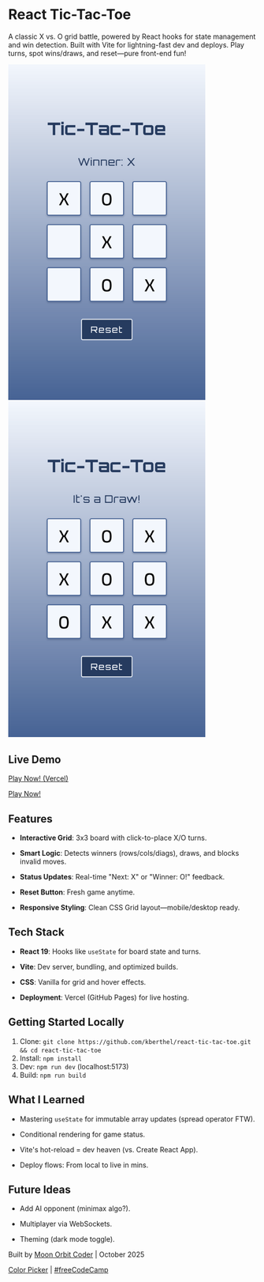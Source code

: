 # React Tic-Tac-Toe

  

A classic X vs. O grid battle, powered by React hooks for state management and win detection. Built with Vite for lightning-fast dev and deploys. Play turns, spot wins/draws, and reset—pure front-end fun!

  

<img src="public/Screenshot1.png" alt="Screenshot of Gameplay" width="400" height="auto">

<img src="public/Screenshot2.png" alt="Screenshot of Gameplay" width="400" height="auto">
  

## Live Demo
[Play Now! (Vercel)](https://tic-tac-toe-kberthel.vercel.app/)

[Play Now!](https://kberthel.github.io/react-tic-tac-toe)  


## Features

- **Interactive Grid**: 3x3 board with click-to-place X/O turns.

- **Smart Logic**: Detects winners (rows/cols/diags), draws, and blocks invalid moves.

- **Status Updates**: Real-time "Next: X" or "Winner: O!" feedback.

- **Reset Button**: Fresh game anytime.

- **Responsive Styling**: Clean CSS Grid layout—mobile/desktop ready.

  

## Tech Stack

- **React 19**: Hooks like `useState` for board state and turns.

- **Vite**: Dev server, bundling, and optimized builds.

- **CSS**: Vanilla for grid and hover effects.

- **Deployment**: Vercel (GitHub Pages) for live hosting.

  
## Getting Started Locally

1. Clone: `git clone https://github.com/kberthel/react-tic-tac-toe.git && cd react-tic-tac-toe`
2. Install: `npm install`
3. Dev: `npm run dev` (localhost:5173)
4. Build: `npm run build`


## What I Learned

- Mastering `useState` for immutable array updates (spread operator FTW).

- Conditional rendering for game status.

- Vite's hot-reload = dev heaven (vs. Create React App).

- Deploy flows: From local to live in mins.

  
## Future Ideas

- Add AI opponent (minimax algo?).

- Multiplayer via WebSockets.

- Theming (dark mode toggle).

  

Built by [Moon Orbit Coder](https://github.com/kberthel) | October 2025 

[Color Picker](https://github.com/kberthel/color-picker-app) | [#freeCodeCamp](https://www.freecodecamp.org/)
